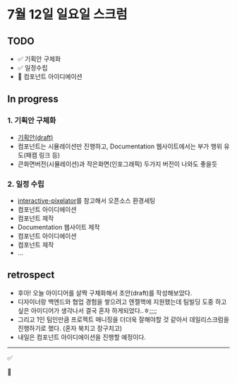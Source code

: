 # 7월 12일 일요일 스크럼

## TODO

- ✅ 기획안 구체화
- ✅ 일정수립
- 🚫 컴포넌트 아이디에이션

## In progress

### 1. 기획안 구체화

- [기획안(draft)](https://github.com/17dscs/documentation/blob/master/plan/draft.md)
- 컴포넌트는 시뮬레이션만 진행하고, Documentation 웹사이트에서는 부가 행위 유도(패캠 링크 등)
- 큰화면버전(시뮬레이션)과 작은화면(인포그래픽) 두가지 버전이 나와도 좋을듯

### 2. 일정 수립

- [interactive-pixelator](https://github.com/taenykim/interactive-pixelator)를 참고해서 오픈소스 환경세팅
- 컴포넌트 아이디에이션
- 컴포넌트 제작
- Documentation 웹사이트 제작
- 컴포넌트 아이디에이션
- 컴포넌트 제작
- ...

## retrospect

- 후아! 오늘 아이디어를 살짝 구체화해서 초안(draft)를 작성해보았다.
- 디자이너랑 백엔드와 협업 경험을 쌓으려고 엔젤핵에 지원했는데 팀빌딩 도중 하고싶은 아이디어가 생각나서 결국 혼자 하게되었다..ㅎ;;;;
- 그리고 1인 팀인만큼 프로젝트 매니징을 더더욱 잘해야할 것 같아서 데일리스크럼을 진행하기로 했다. (혼자 북치고 장구치고)
- 내일은 컴포넌트 아이디에이션을 진행할 예정이다.

---

✅

🚫
